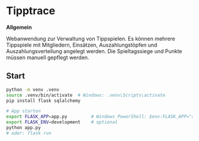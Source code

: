 # Tipptrace

**Allgemein**

Webanwendung zur Verwaltung von Tippspielen. Es können mehrere Tippspiele mit Mitgliedern, Einsätzen, Auszahlungstöpfen und Auszahlungsverteilung angelegt werden.
Die Spieltagssiege und Punkte müssen manuell gepflegt werden.

## Start

```bash
python -m venv .venv
source .venv/bin/activate  # Windows: .venv\Scripts\activate
pip install flask sqlalchemy

# App starten
export FLASK_APP=app.py         # Windows PowerShell: $env:FLASK_APP="app.py"
export FLASK_ENV=development    # optional
python app.py
# oder: flask run

